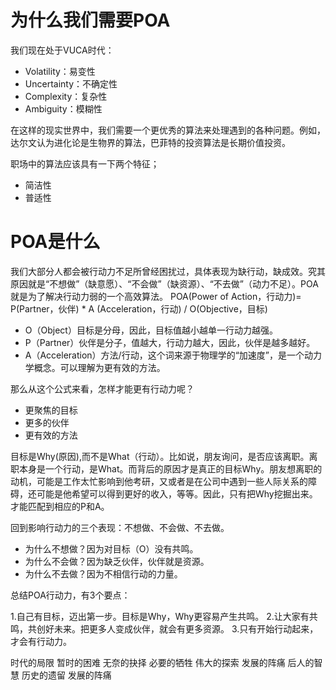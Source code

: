 # 为什么我们需要POA

我们现在处于VUCA时代：
- Volatility：易变性
- Uncertainty：不确定性
- Complexity：复杂性
- Ambiguity：模糊性

在这样的现实世界中，我们需要一个更优秀的算法来处理遇到的各种问题。例如，达尔文认为进化论是生物界的算法，巴菲特的投资算法是长期价值投资。

职场中的算法应该具有一下两个特征；
- 简洁性
- 普适性

# POA是什么

我们大部分人都会被行动力不足所曾经困扰过，具体表现为缺行动，缺成效。究其原因就是“不想做”（缺意愿）、“不会做”（缺资源）、“不去做”（动力不足）。POA就是为了解决行动力弱的一个高效算法。
POA(Power of Action，行动力)= P(Partner，伙伴) * A (Acceleration，行动) / O(Objective，目标)

- O（Object）目标是分母，因此，目标值越小越单一行动力越强。
- P（Partner）伙伴是分子，值越大，行动力越大，因此，伙伴是越多越好。
- A（Acceleration）方法/行动，这个词来源于物理学的“加速度”，是一个动力学概念。可以理解为更有效的方法。

那么从这个公式来看，怎样才能更有行动力呢？
- 更聚焦的目标
- 更多的伙伴
- 更有效的方法


目标是Why(原因),而不是What（行动）。比如说，朋友询问，是否应该离职。离职本身是一个行动，是What。而背后的原因才是真正的目标Why。朋友想离职的动机，可能是工作太忙影响到他考研，又或者是在公司中遇到一些人际关系的障碍，还可能是他希望可以得到更好的收入，等等。因此，只有把Why挖掘出来。才能匹配到相应的P和A。

回到影响行动力的三个表现：不想做、不会做、不去做。
- 为什么不想做？因为对目标（O）没有共鸣。
- 为什么不会做？因为缺乏伙伴，伙伴就是资源。
- 为什么不去做？因为不相信行动的力量。

总结POA行动力，有3个要点：

1.自己有目标，迈出第一步。目标是Why，Why更容易产生共鸣。
2.让大家有共鸣，共创好未来。把更多人变成伙伴，就会有更多资源。
3.只有开始行动起来，才会有行动力。

时代的局限
暂时的困难
无奈的抉择
必要的牺牲
伟大的探索
发展的阵痛
后人的智慧
历史的遗留
发展的阵痛
